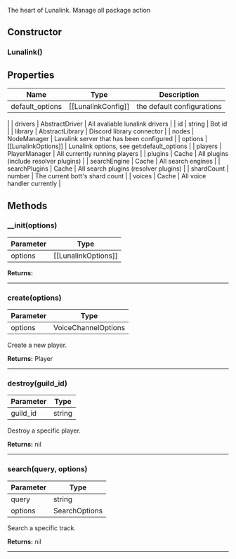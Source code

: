 The heart of Lunalink. Manage all package action

## Constructor

### Lunalink()

## Properties

| Name | Type | Description |
|-|-|-|
| default_options | [[LunalinkConfig]] | the default configurations |
| drivers | AbstractDriver | All avaliable lunalink drivers |
| id | string | Bot id |
| library | AbstractLibrary | Discord library connector |
| nodes | NodeManager | Lavalink server that has been configured |
| options | [[LunalinkOptions]] | Lunalink options, see get:default_options |
| players | PlayerManager | All currently running players |
| plugins | Cache | All plugins (include resolver plugins) |
| searchEngine | Cache | All search engines |
| searchPlugins | Cache | All search plugins (resolver plugins) |
| shardCount | number | The current bott's shard count |
| voices | Cache | All voice handler currently |

## Methods

### __init(options)

| Parameter | Type |
|-|-|
| options | [[LunalinkOptions]] |



**Returns:** 

----

### create(options)

| Parameter | Type |
|-|-|
| options | VoiceChannelOptions |

Create a new player.

**Returns:** Player

----

### destroy(guild_id)

| Parameter | Type |
|-|-|
| guild_id | string |

Destroy a specific player.

**Returns:** nil

----

### search(query, options)

| Parameter | Type |
|-|-|
| query | string |
| options | SearchOptions |

Search a specific track.

**Returns:** nil

----

